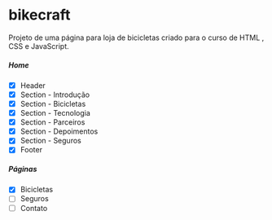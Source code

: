 # bikecraft

Projeto de uma página para loja de bicicletas criado para o curso de HTML , CSS e JavaScript.

##### Home

- [x] Header
- [x] Section - Introdução
- [x] Section - Bicicletas
- [x] Section - Tecnologia
- [x] Section - Parceiros
- [x] Section - Depoimentos
- [x] Section - Seguros
- [x] Footer

##### Páginas

- [x] Bicicletas
- [ ] Seguros
- [ ] Contato
